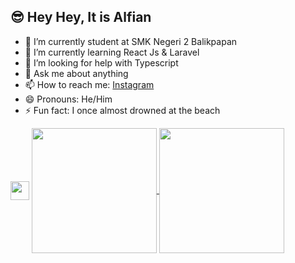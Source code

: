 ## 😎 Hey Hey, It is Alfian

- 🔭 I’m currently student at SMK Negeri 2 Balikpapan
- 🌱 I’m currently learning React Js & Laravel
- 🤔 I’m looking for help with Typescript
- 💬 Ask me about anything
- 📫 How to reach me: <a href="">Instagram</a>
- 😄 Pronouns: He/Him
- ⚡ Fun fact: I once almost drowned at the beach

<a>
<img height=30 align="center" src="https://komarev.com/ghpvc/?username=AlfianRamadani"/>
</a>
<a href="https://github.com/anuraghazra/github-readme-stats">
  <img height=200 align="center" src="https://github-readme-stats.vercel.app/api?username=AlfianRamadani" />
</a>
<a href="https://github.com/anuraghazra/convoychat">
  <img height=200 align="center" src="https://github-readme-stats.vercel.app/api/top-langs?username=AlfianRamadani&layout=compact&langs_count=8&card_width=320" />
</a>

